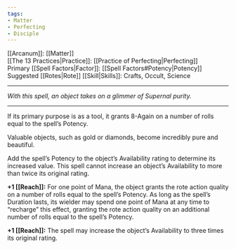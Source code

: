 ```yaml
---
tags:
- Matter
- Perfecting
- Disciple
---
```


[[Arcanum]]: [[Matter]]\
[[The 13 Practices|Practice]]: [[Practice of Perfecting|Perfecting]]\
Primary [[Spell Factors|Factor]]: [[Spell Factors#Potency|Potency]]\
Suggested [[Rotes|Rote]] [[Skill|Skills]]: Crafts, Occult, Science

---

_With this spell, an object takes on a glimmer of Supernal purity._

---

If its primary purpose is as a tool, it grants 8-Again on a number of rolls equal to the spell’s Potency.

Valuable objects, such as gold or diamonds, become incredibly pure and beautiful.

Add the spell’s Potency to the object’s Availability rating to determine its increased value. This spell cannot increase an object’s Availability to more than twice its original rating.

**+1 [[Reach]]:** For one point of Mana, the object grants the rote action quality on a number of rolls equal to the spell’s Potency. As long as the spell’s Duration lasts, its wielder may spend one point of Mana at any time to “recharge” this effect, granting the rote action quality on an additional number of rolls equal to the spell’s Potency.

**+1 [[Reach]]:** The spell may increase the object’s Availability to three times its original rating.